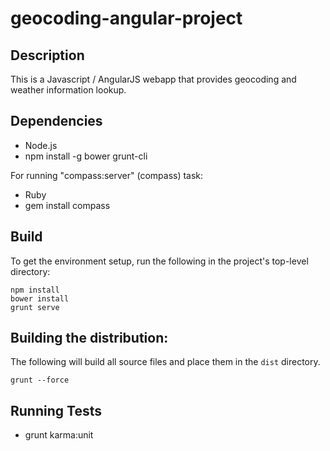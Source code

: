 # geocoding-angular-project

## Description

This is a Javascript / AngularJS webapp that provides geocoding and weather information lookup.

## Dependencies

- Node.js
- npm install -g bower grunt-cli

For running "compass:server" (compass) task:
- Ruby
- gem install compass


## Build

To get the environment setup, run the following in the project's top-level directory:

```
npm install
bower install
grunt serve
```

## Building the distribution:

The following will build all source files and place them in the `dist`
directory.

```
grunt --force
```

## Running Tests

- grunt karma:unit
